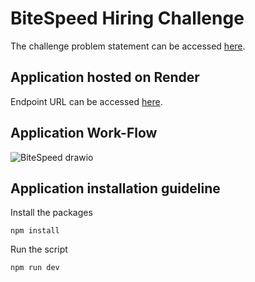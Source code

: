 # BiteSpeed Hiring Challenge

The challenge problem statement can be accessed <a href='https://drive.google.com/file/d/1m57CORq21t0T4EObYu2NqSWBVIP4uwxO/view' target="_blank">here</a>.

<h2> Application hosted on Render </h2>

Endpoint URL can be accessed <a href='https://bitespeed-challenge.onrender.com/identify' target="_blank">here</a>.

<h2> Application Work-Flow </h2>

![BiteSpeed drawio](https://github.com/ThisMonkeysGoneToHeaven/BiteSpeed-Challenge/assets/32913413/ecf7423b-3509-46a2-b25f-40f2e963afad)

<h2> Application installation guideline </h2>

Install the packages

```
npm install
```

Run the script

```
npm run dev
```
